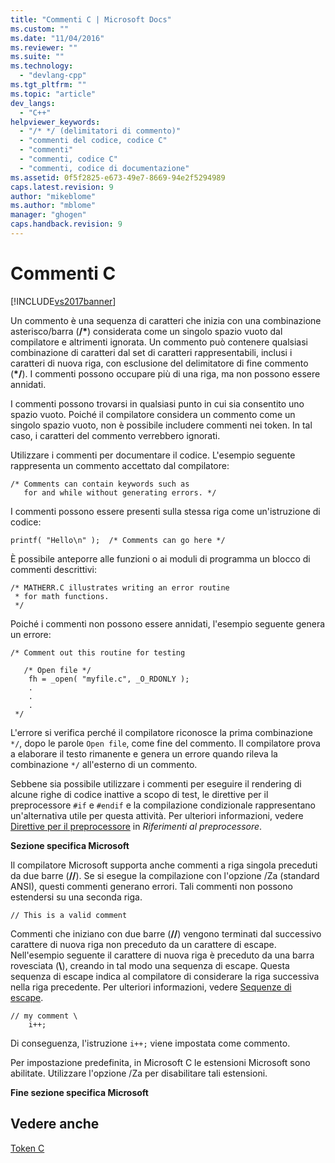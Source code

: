 ```yaml
---
title: "Commenti C | Microsoft Docs"
ms.custom: ""
ms.date: "11/04/2016"
ms.reviewer: ""
ms.suite: ""
ms.technology: 
  - "devlang-cpp"
ms.tgt_pltfrm: ""
ms.topic: "article"
dev_langs: 
  - "C++"
helpviewer_keywords: 
  - "/* */ (delimitatori di commento)"
  - "commenti del codice, codice C"
  - "commenti"
  - "commenti, codice C"
  - "commenti, codice di documentazione"
ms.assetid: 0f5f2825-e673-49e7-8669-94e2f5294989
caps.latest.revision: 9
author: "mikeblome"
ms.author: "mblome"
manager: "ghogen"
caps.handback.revision: 9
---
```

# Commenti C
[!INCLUDE[vs2017banner](../assembler/inline/includes/vs2017banner.md)]

Un commento è una sequenza di caratteri che inizia con una combinazione asterisco\/barra \(**\/\***\) considerata come un singolo spazio vuoto dal compilatore e altrimenti ignorata.  Un commento può contenere qualsiasi combinazione di caratteri dal set di caratteri rappresentabili, inclusi i caratteri di nuova riga, con esclusione del delimitatore di fine commento \(**\*\/**\).  I commenti possono occupare più di una riga, ma non possono essere annidati.  
  
 I commenti possono trovarsi in qualsiasi punto in cui sia consentito uno spazio vuoto.  Poiché il compilatore considera un commento come un singolo spazio vuoto, non è possibile includere commenti nei token.  In tal caso, i caratteri del commento verrebbero ignorati.  
  
 Utilizzare i commenti per documentare il codice.  L'esempio seguente rappresenta un commento accettato dal compilatore:  
  
```  
/* Comments can contain keywords such as  
   for and while without generating errors. */  
```  
  
 I commenti possono essere presenti sulla stessa riga come un'istruzione di codice:  
  
```  
printf( "Hello\n" );  /* Comments can go here */  
```  
  
 È possibile anteporre alle funzioni o ai moduli di programma un blocco di commenti descrittivi:  
  
```  
/* MATHERR.C illustrates writing an error routine   
 * for math functions.   
 */   
```  
  
 Poiché i commenti non possono essere annidati, l'esempio seguente genera un errore:  
  
```  
/* Comment out this routine for testing   
  
   /* Open file */  
    fh = _open( "myfile.c", _O_RDONLY );  
    .  
    .  
    .  
 */  
```  
  
 L'errore si verifica perché il compilatore riconosce la prima combinazione `*/`, dopo le parole `Open file`, come fine del commento.  Il compilatore prova a elaborare il testo rimanente e genera un errore quando rileva la combinazione `*/` all'esterno di un commento.  
  
 Sebbene sia possibile utilizzare i commenti per eseguire il rendering di alcune righe di codice inattive a scopo di test, le direttive per il preprocessore `#if` e `#endif` e la compilazione condizionale rappresentano un'alternativa utile per questa attività.  Per ulteriori informazioni, vedere [Direttive per il preprocessore](../preprocessor/preprocessor-directives.md) in *Riferimenti al preprocessore*.  
  
 **Sezione specifica Microsoft**  
  
 Il compilatore Microsoft supporta anche commenti a riga singola preceduti da due barre \(**\/\/**\).  Se si esegue la compilazione con l'opzione \/Za \(standard ANSI\), questi commenti generano errori.  Tali commenti non possono estendersi su una seconda riga.  
  
```  
// This is a valid comment  
```  
  
 Commenti che iniziano con due barre \(**\/\/**\) vengono terminati dal successivo carattere di nuova riga non preceduto da un carattere di escape.  Nell'esempio seguente il carattere di nuova riga è preceduto da una barra rovesciata \(**\\**\), creando in tal modo una sequenza di escape. Questa sequenza di escape indica al compilatore di considerare la riga successiva nella riga precedente. Per ulteriori informazioni, vedere [Sequenze di escape](../c-language/escape-sequences.md).  
  
```  
// my comment \  
    i++;   
```  
  
 Di conseguenza, l'istruzione `i++;` viene impostata come commento.  
  
 Per impostazione predefinita, in Microsoft C le estensioni Microsoft sono abilitate.  Utilizzare l'opzione \/Za per disabilitare tali estensioni.  
  
 **Fine sezione specifica Microsoft**  
  
## Vedere anche  
 [Token C](../c-language/c-tokens.md)